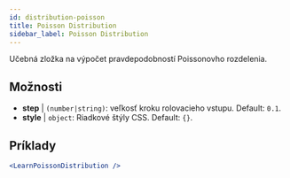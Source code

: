 ```yaml
---
id: distribution-poisson
title: Poisson Distribution
sidebar_label: Poisson Distribution
---
```


Učebná zložka na výpočet pravdepodobností Poissonovho rozdelenia.

## Možnosti

* __step__ | `(number|string)`: veľkosť kroku rolovacieho vstupu. Default: `0.1`.
* __style__ | `object`: Riadkové štýly CSS. Default: `{}`.


## Príklady

```jsx live
<LearnPoissonDistribution />
```

